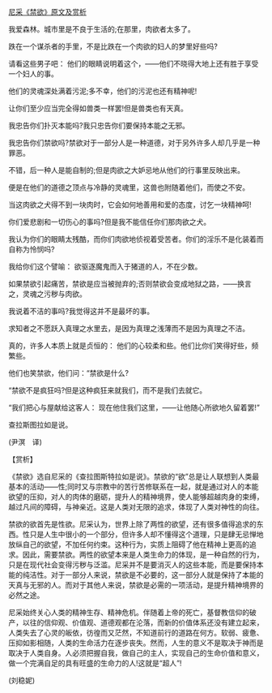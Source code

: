 [尼采《禁欲》原文及赏析](https://www.vrrw.net/wx/12029.html)

我爱森林。城市里是不良于生活的;在那里，肉欲者太多了。

跌在一个谋杀者的手里，不是比跌在一个肉欲的妇人的梦里好些吗?

请看这些男子吧： 他们的眼睛说明着这个，——他们不晓得大地上还有胜于享受一个妇人的事。

他们的灵魂深处满着污泥;多不幸，他们的污泥也还有精神呢!

让你们至少应当完全得如兽类一样罢!但是兽类也有天真。

我忠告你们扑灭本能吗?我只忠告你们要保持本能之无邪。



我忠告你们禁欲吗?禁欲对于一部分人是一种道德，对于另外许多人却几乎是一种罪恶。

不错，后一种人是能自制的;但是肉欲之大妒忌地从他们的行事里反映出来。

便是在他们的道德之顶点与冷静的灵魂里，这兽也附随着他们，而使之不安。

当这肉欲之犬得不到一块肉时，它会如何地善用和爱的态度，讨乞一块精神呵!

你们爱悲剧和一切伤心的事吗?但是我不能信任你们那肉欲之犬。

我认为你们的眼睛太残酷，而你们肉欲地侦视着受苦者。你们的淫乐不是化装着而自称为怜悯吗?

我给你们这个譬喻： 欲驱逐魔鬼而入于猪道的人，不在少数。

如果禁欲引起痛苦，禁欲是应当被抛弃的;否则禁欲会变成地狱之路，——换言之，灵魂之污秽与肉欲。

我说着不洁的事吗?我觉得这并不是最坏的事。

求知者之不愿跃入真理之水里去，是因为真理之浅薄而不是因为真理之不洁。

真的，许多人本质上就是贞恒的： 他们的心较柔和些。他们比你们笑得好些，频繁些。

他们也笑禁欲，他们问：“禁欲是什么?

“禁欲不是疯狂吗?但是这种疯狂来就我们，而不是我们去就它。

“我们把心与屋献给这客人： 现在他住我们这里，——让他随心所欲地久留着罢!”

查拉斯图拉如是说。

(尹溟　译)

【赏析】

《禁欲》选自尼采的《查拉图斯特拉如是说》。禁欲的“欲”总是让人联想到人类最基本的活动——性;同时又与宗教中的苦行苦修联系在一起，就是通过对人的本能欲望的压抑，对人的肉体的磨砺，提升人的精神境界，使人能够超越肉身的束缚，越过凡间的障碍，与神亲近。这是人类对无限的追求，体现了人类对神性的向往。

禁欲的欲首先是性欲。尼采认为，世界上除了两性的欲望，还有很多值得追求的东西。性只是人生中很小的一个部分，但许多人却不懂得这个道理，只是肆无忌惮地放纵自己的欲望，不加任何约束。这种行为，实质上阻碍了他在精神上更高的追求。因此，需要禁欲。两性的欲望本来是人类生命力的体现，是一种自然的行为，只是在现代社会变得污秽与泛滥。尼采并不是要消灭人的这些本能，而是要保持本能的纯洁性。对于一部分人来说，禁欲是不必要的，这一部分人就是保持了本能的天真与无邪的人。而对于其他人来说，禁欲是必需的一项活动，是提升精神境界的必然之途。

尼采始终关心人类的精神生存、精神危机。伴随着上帝的死亡，基督教信仰的破产，以往的信仰观、价值观、道德观都在沦落，而新的价值体系还没有建立起来，人类失去了心灵的皈依，彷徨而又茫然，不知道前行的道路在何方。软弱、疲惫、压抑如影相随，人类的生命活力在逐步丧失。然而，人生的意义不是取决于神而是取决于人类自身。人必须把握自我，做自己的主人，实现自己的生命价值和意义，做一个完满自足的具有旺盛的生命力的人!这就是“超人”!

(刘稳妮)

